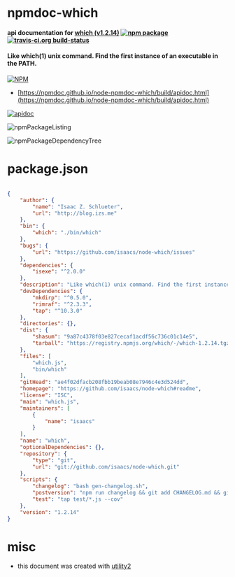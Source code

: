 # npmdoc-which

#### api documentation for  [which (v1.2.14)](https://github.com/isaacs/node-which#readme)  [![npm package](https://img.shields.io/npm/v/npmdoc-which.svg?style=flat-square)](https://www.npmjs.org/package/npmdoc-which) [![travis-ci.org build-status](https://api.travis-ci.org/npmdoc/node-npmdoc-which.svg)](https://travis-ci.org/npmdoc/node-npmdoc-which)

#### Like which(1) unix command. Find the first instance of an executable in the PATH.

[![NPM](https://nodei.co/npm/which.png?downloads=true&downloadRank=true&stars=true)](https://www.npmjs.com/package/which)

- [https://npmdoc.github.io/node-npmdoc-which/build/apidoc.html](https://npmdoc.github.io/node-npmdoc-which/build/apidoc.html)

[![apidoc](https://npmdoc.github.io/node-npmdoc-which/build/screenCapture.buildCi.browser.%252Ftmp%252Fbuild%252Fapidoc.html.png)](https://npmdoc.github.io/node-npmdoc-which/build/apidoc.html)

![npmPackageListing](https://npmdoc.github.io/node-npmdoc-which/build/screenCapture.npmPackageListing.svg)

![npmPackageDependencyTree](https://npmdoc.github.io/node-npmdoc-which/build/screenCapture.npmPackageDependencyTree.svg)



# package.json

```json

{
    "author": {
        "name": "Isaac Z. Schlueter",
        "url": "http://blog.izs.me"
    },
    "bin": {
        "which": "./bin/which"
    },
    "bugs": {
        "url": "https://github.com/isaacs/node-which/issues"
    },
    "dependencies": {
        "isexe": "^2.0.0"
    },
    "description": "Like which(1) unix command. Find the first instance of an executable in the PATH.",
    "devDependencies": {
        "mkdirp": "^0.5.0",
        "rimraf": "^2.3.3",
        "tap": "^10.3.0"
    },
    "directories": {},
    "dist": {
        "shasum": "9a87c4378f03e827cecaf1acdf56c736c01c14e5",
        "tarball": "https://registry.npmjs.org/which/-/which-1.2.14.tgz"
    },
    "files": [
        "which.js",
        "bin/which"
    ],
    "gitHead": "ae4f02dfacb208fbb19beab08e7946c4e3d524dd",
    "homepage": "https://github.com/isaacs/node-which#readme",
    "license": "ISC",
    "main": "which.js",
    "maintainers": [
        {
            "name": "isaacs"
        }
    ],
    "name": "which",
    "optionalDependencies": {},
    "repository": {
        "type": "git",
        "url": "git://github.com/isaacs/node-which.git"
    },
    "scripts": {
        "changelog": "bash gen-changelog.sh",
        "postversion": "npm run changelog && git add CHANGELOG.md && git commit -m 'update changelog - '${npm_package_version}",
        "test": "tap test/*.js --cov"
    },
    "version": "1.2.14"
}
```



# misc
- this document was created with [utility2](https://github.com/kaizhu256/node-utility2)
